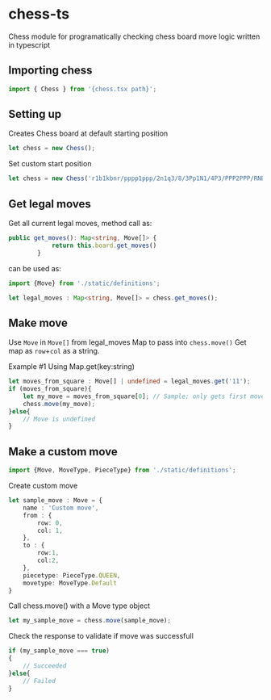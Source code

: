 # chess-ts
Chess module for programatically checking chess board move logic written in typescript

## Importing chess
```typescript
import { Chess } from '{chess.tsx path}';
```

## Setting up
Creates Chess board at default starting position
```typescript
let chess = new Chess();
```

Set custom start position
```typescript
let chess = new Chess('r1b1kbnr/pppp1ppp/2n1q3/8/3Pp1N1/4P3/PPP2PPP/RNBQKB1R w KQkq - 1 6');
```

## Get legal moves
Get all current legal moves, method call as:
```typescript
public get_moves(): Map<string, Move[]> {
            return this.board.get_moves()
        }
```
can be used as:
```typescript
import {Move} from './static/definitions';

let legal_moves : Map<string, Move[]> = chess.get_moves();
```

## Make move
Use `Move` in `Move[]` from legal_moves Map to pass into `chess.move()`
Get map as `row`+`col` as a string.

Example #1 Using Map.get(key:string)
```typescript
let moves_from_square : Move[] | undefined = legal_moves.get('11');
if (moves_from_square){
    let my_move = moves_from_square[0]; // Sample; only gets first move
    chess.move(my_move);
}else{
    // Move is undefined
}
```

## Make a custom move
```typescript
import {Move, MoveType, PieceType} from './static/definitions';
```
Create custom move
```typescript
let sample_move : Move = {
    name : 'Custom move',
    from : {
        row: 0,
        col: 1,
    },
    to : {
        row:1,
        col:2,
    },
    piecetype: PieceType.QUEEN,
    movetype: MoveType.Default
}
```
Call chess.move() with a Move type object
```typescript
let my_sample_move = chess.move(sample_move);
```
Check the response to validate if move was successfull
```typescript
if (my_sample_move === true)
{
    // Succeeded
}else{
    // Failed
}
```
